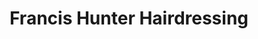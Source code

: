---
title: "Francis Hunter Hairdressing"
url: /alloa/francis-hunter-hairdressing/
shop: hairdresser
---